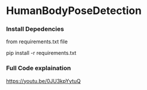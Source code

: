 # HumanBodyPoseDetection

### Install Depedencies
from requirements.txt file

pip install -r requirements.txt

### Full Code explaination
https://youtu.be/0JU3kpYytuQ
